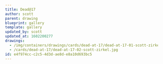 ```yaml
---
title: Dead@17
author: scott
parent: drawing
blueprint: gallery
template: gallery
updated_by: scott
updated_at: 1602200277
drawings:
  - /img/containers/drawings/cards/dead-at-17/dead-at-17-01-scott-zirkel.jpg
  - /cards/dead-at-17/dead-at-17-02-scott-zirkel.jpg
id: e4f974cc-c2c5-4d3d-ae8d-e8a10d693bc5
---
```

